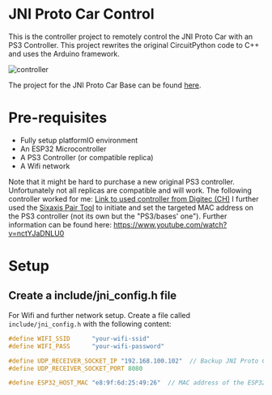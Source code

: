JNI Proto Car Control
=====================
This is the controller project to remotely control the JNI Proto Car with an PS3 Controller.
This project rewrites the original CircuitPython code to C++ and uses the Arduino framework.

![controller](https://github.com/mopore/jni-proto-car-control/assets/56848419/0ae97fe3-98a0-4512-861e-4789006d5a53)

The project for the JNI Proto Car Base can be found [here](https://github.com/mopore/jni-proto-car-base).


# Pre-requisites
* Fully setup platformIO environment
* An ESP32 Microcontroller
* A PS3 Controller (or compatible replica)
* A Wifi network

Note that it might be hard to purchase a new original PS3 controller. Unfortunately not all replicas are compatible and will work.
The following controller worked for me:
[Link to used controller from Digitec (CH)](https://www.digitec.ch/de/s1/product/tracer-tracer-trooper-ps3-gaming-controller-15680780?supplier=406802)
I further used the [Sixaxis Pair Tool](https://www.filehorse.com/download-sixaxispairtool/) to initiate and set the targeted MAC address on the PS3 controller (not its own but the "PS3/bases' one").
Further information can be found here: https://www.youtube.com/watch?v=nctYJaDNLU0




# Setup
## Create a include/jni_config.h file
For Wifi and further network setup. Create a file called `include/jni_config.h` with the following content:

```c
#define WIFI_SSID      "your-wifi-ssid"
#define WIFI_PASS      "your-wifi-password"

#define UDP_RECEIVER_SOCKET_IP "192.168.100.102"  // Backup JNI Proto Car
#define UDP_RECEIVER_SOCKET_PORT 8080

#define ESP32_HOST_MAC "e8:9f:6d:25:49:26"  // MAC address of the ESP32 linked with PS3 Controller
```
